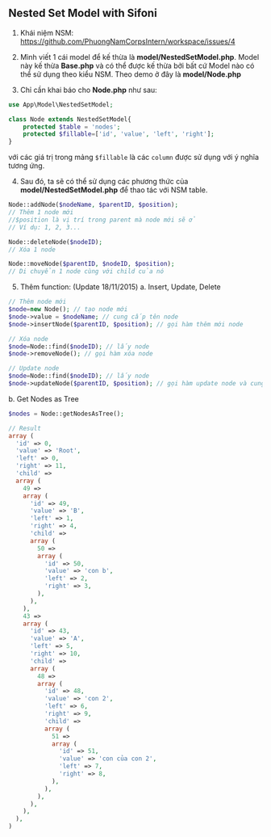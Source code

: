 ## Nested Set Model with Sifoni

1. Khái niệm NSM: https://github.com/PhuongNamCorpsIntern/workspace/issues/4

2. Mình viết 1 cái model để kế thừa là **model/NestedSetModel.php**. Model này kế thừa **Base.php** và có thể được kế thừa bởi bất cứ Model nào có thể sử dụng theo kiểu NSM. Theo demo ở đây là **model/Node.php**

3. Chỉ cần khai báo cho **Node.php** như sau:

```php
use App\Model\NestedSetModel;

class Node extends NestedSetModel{
	protected $table = 'nodes';
	protected $fillable=['id', 'value', 'left', 'right'];
}
```
với các giá trị trong mảng ```$fillable``` là các ```column``` được sử dụng với ý nghĩa tương ứng.

4. Sau đó, ta sẽ có thể sử dụng các phương thức của **model/NestedSetModel.php** để thao tác với NSM table.

```php
Node::addNode($nodeName, $parentID, $position);
// Thêm 1 node mới
//$position là vị trí trong parent mà node mới sẽ ở
// Ví dụ: 1, 2, 3...

Node::deleteNode($nodeID);
// Xóa 1 node

Node::moveNode($parentID, $nodeID, $position);
// Di chuyển 1 node cùng với child của nó
```

5. Thêm function: (Update 18/11/2015)
a. Insert, Update, Delete

```php
// Thêm node mới
$node=new Node(); // tạo node mới
$node->value = $nodeName; // cung cấp tên node
$node->insertNode($parentID, $position); // gọi hàm thêm mới node

// Xóa node
$node=Node::find($nodeID); // lấy node
$node->removeNode(); // gọi hàm xóa node

// Update node
$node=Node::find($nodeID); // lấy node
$node->updateNode($parentID, $position); // gọi hàm update node và cung cấp parent cùng vị trí mới
```

b. Get Nodes as Tree

```php
$nodes = Node::getNodesAsTree();

// Result
array (
  'id' => 0,
  'value' => 'Root',
  'left' => 0,
  'right' => 11,
  'child' => 
  array (
    49 => 
    array (
      'id' => 49,
      'value' => 'B',
      'left' => 1,
      'right' => 4,
      'child' => 
      array (
        50 => 
        array (
          'id' => 50,
          'value' => 'con b',
          'left' => 2,
          'right' => 3,
        ),
      ),
    ),
    43 => 
    array (
      'id' => 43,
      'value' => 'A',
      'left' => 5,
      'right' => 10,
      'child' => 
      array (
        48 => 
        array (
          'id' => 48,
          'value' => 'con 2',
          'left' => 6,
          'right' => 9,
          'child' => 
          array (
            51 => 
            array (
              'id' => 51,
              'value' => 'con của con 2',
              'left' => 7,
              'right' => 8,
            ),
          ),
        ),
      ),
    ),
  ),
)
```